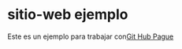 # sitio-web ejemplo
Este es un ejemplo para trabajar con[Git Hub Pague](https://pages.github.com/) 
